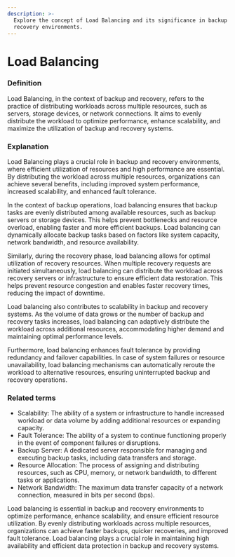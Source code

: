 ```yaml
---
description: >-
  Explore the concept of Load Balancing and its significance in backup and
  recovery environments.
---
```


# Load Balancing

### Definition

Load Balancing, in the context of backup and recovery, refers to the practice of distributing workloads across multiple resources, such as servers, storage devices, or network connections. It aims to evenly distribute the workload to optimize performance, enhance scalability, and maximize the utilization of backup and recovery systems.

### Explanation

Load Balancing plays a crucial role in backup and recovery environments, where efficient utilization of resources and high performance are essential. By distributing the workload across multiple resources, organizations can achieve several benefits, including improved system performance, increased scalability, and enhanced fault tolerance.

In the context of backup operations, load balancing ensures that backup tasks are evenly distributed among available resources, such as backup servers or storage devices. This helps prevent bottlenecks and resource overload, enabling faster and more efficient backups. Load balancing can dynamically allocate backup tasks based on factors like system capacity, network bandwidth, and resource availability.

Similarly, during the recovery phase, load balancing allows for optimal utilization of recovery resources. When multiple recovery requests are initiated simultaneously, load balancing can distribute the workload across recovery servers or infrastructure to ensure efficient data restoration. This helps prevent resource congestion and enables faster recovery times, reducing the impact of downtime.

Load balancing also contributes to scalability in backup and recovery systems. As the volume of data grows or the number of backup and recovery tasks increases, load balancing can adaptively distribute the workload across additional resources, accommodating higher demand and maintaining optimal performance levels.

Furthermore, load balancing enhances fault tolerance by providing redundancy and failover capabilities. In case of system failures or resource unavailability, load balancing mechanisms can automatically reroute the workload to alternative resources, ensuring uninterrupted backup and recovery operations.

### Related terms

* Scalability: The ability of a system or infrastructure to handle increased workload or data volume by adding additional resources or expanding capacity.
* Fault Tolerance: The ability of a system to continue functioning properly in the event of component failures or disruptions.
* Backup Server: A dedicated server responsible for managing and executing backup tasks, including data transfers and storage.
* Resource Allocation: The process of assigning and distributing resources, such as CPU, memory, or network bandwidth, to different tasks or applications.
* Network Bandwidth: The maximum data transfer capacity of a network connection, measured in bits per second (bps).

Load balancing is essential in backup and recovery environments to optimize performance, enhance scalability, and ensure efficient resource utilization. By evenly distributing workloads across multiple resources, organizations can achieve faster backups, quicker recoveries, and improved fault tolerance. Load balancing plays a crucial role in maintaining high availability and efficient data protection in backup and recovery systems.
